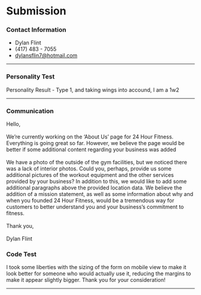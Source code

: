 # Submission
### Contact Information
* Dylan Flint
* (417) 483 - 7055
* dylansflin7@hotmail.com
- - - -
### Personality Test
Personality Result - Type 1, and taking wings into accound, I am a 1w2
- - - -
### Communication
Hello,<br><br>
We’re currently working on the ‘About Us’ page for 24 Hour Fitness. Everything is going great so far. However, we believe the page 
would be better if some additional content regarding your business was added<br><br>
We have a photo of the outside of the gym facilities, but we noticed there was a lack of interior photos. Could you, perhaps, 
provide us some additional pictures of the workout equipment and the other services provided by your business? In addition to this, 
we would like to add some additional paragraphs above the provided location data. We believe the addition of a mission statement, as 
well as some information about why and when you founded 24 Hour Fitness, would be a tremendous way for customers to better 
understand you and your business’s commitment to fitness.<br><br>
Thank you,<br><br>
Dylan Flint


### Code Test
I took some liberties with the sizing of the form on mobile view to make it look
better for someone who would actually use it, reducing the margins to make it appear
slightly bigger. Thank you for your consideration!
- - - -
